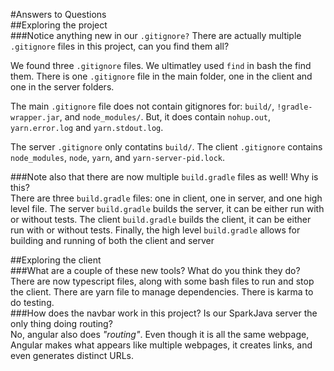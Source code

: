 #Answers to Questions  
##Exploring the project  
###Notice anything new in our `.gitignore?` There are actually multiple `.gitignore` files in this project, can you find them all?  

We found three `.gitignore` files. We ultimatley used `find` in bash the find them.
There is one `.gitignore` file in the main folder, one in the client and one in the server folders. 

The main `.gitignore` file does not contain gitignores for: `build/`, `!gradle-wrapper.jar`, and `node_modules/`. 
But, it does contain `nohup.out`, `yarn.error.log` and `yarn.stdout.log`.  

The server `.gitignore` only contatins `build/`.
The client `.gitignore` contains `node_modules`, `node`, `yarn`, and `yarn-server-pid.lock`.   

###Note also that there are now multiple `build.gradle` files as well! Why is this?  
There are three `build.gradle` files: one in client, one in server, and one high level file.
The server `build.gradle` builds the server, it can be either run with or without tests. 
The client `build.gradle` builds the client, it can be either run with or without tests.
Finally, the high level `build.gradle` allows for building and running of both the client and server   

##Exploring the client  
###What are a couple of these new tools? What do you think they do?  
There are now typescript files, along with some bash files to run and stop the client.
There are yarn file to manage dependencies. There is karma to do testing.   
###How does the navbar work in this project? Is our SparkJava server the only thing doing routing?  
No, angular also does *"routing"*.
Even though it is all the same webpage, Angular makes what appears like multiple webpages,
it creates links, and even generates distinct URLs.  


